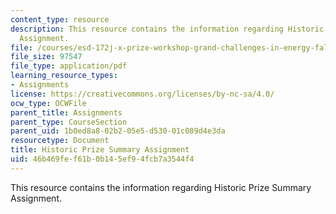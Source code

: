 ```yaml
---
content_type: resource
description: This resource contains the information regarding Historic Prize Summary
  Assignment.
file: /courses/esd-172j-x-prize-workshop-grand-challenges-in-energy-fall-2009/46b469fef61b0b145ef94fcb7a3544f4_MITESD_172JF09_assn2.pdf
file_size: 97547
file_type: application/pdf
learning_resource_types:
- Assignments
license: https://creativecommons.org/licenses/by-nc-sa/4.0/
ocw_type: OCWFile
parent_title: Assignments
parent_type: CourseSection
parent_uid: 1b0ed8a8-02b2-05e5-d530-01c089d4e3da
resourcetype: Document
title: Historic Prize Summary Assignment
uid: 46b469fe-f61b-0b14-5ef9-4fcb7a3544f4
---
```

This resource contains the information regarding Historic Prize Summary Assignment.
